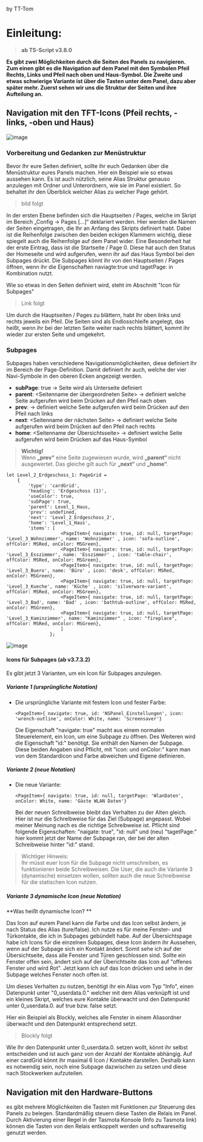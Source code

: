 by TT-Tom

# Einleitung:  

> **ab TS-Script v3.8.0**

**Es gibt zwei Möglichkeiten durch die Seiten des Panels zu navigieren. Zum einen gibt es die Navigation auf dem Panel mit den Symbolen Pfeil Rechts, Links und Pfeil nach oben und Haus-Symbol. Die Zweite und etwas schwierige Variante ist über die Tasten unter dem Panel, dazu aber später mehr. Zuerst sehen wir uns die Struktur der Seiten und ihre Aufteilung an.**  

## Navigation mit den TFT-Icons (Pfeil rechts, -links, -oben und Haus)  

![image](https://user-images.githubusercontent.com/102996011/210832636-750fee62-ec5f-455b-9be0-b73c70fb6eb8.png)  

### Vorbereitung und Gedanken zur Menüstruktur  

Bevor Ihr eure Seiten definiert, sollte ihr euch Gedanken über die Menüstruktur eures Panels machen. Hier ein Beispiel wie so etwas aussehen kann. Es ist auch nützlich, seine Alias Struktur genauso anzulegen mit Ordner und Unterordnern, wie sie im Panel existiert. So behaltet ihr den Überblick welcher Alias zu welcher Page gehört.

> bild folgt  

In der ersten Ebene befinden sich die Hauptseiten / Pages, welche im Skript im Bereich „Config -> Pages [...]“ deklariert werden. Hier werden die Namen der Seiten eingetragen, die Ihr an Anfang des Skripts definiert habt. Dabei ist die Reihenfolge zwischen den beiden eckigen Klammern wichtig, diese spiegelt auch die Reihenfolge auf dem Panel wider. Eine Besonderheit hat der erste Eintrag, dass ist die Startseite / Page 0. Diese hat auch den Status der Homeseite und wird aufgerufen, wenn ihr auf das Haus Symbol bei den Subpages drückt. Die Subpages könnt ihr von den Hauptseiten / Pages öffnen, wenn ihr die Eigenschaften naviagte:true und tagetPage: in Kombination nutzt.  

Wie so etwas in den Seiten definiert wird, steht im Abschnitt "Icon für Subpages"  

> Link folgt  

Um durch die Hauptseiten / Pages zu blättern, habt Ihr oben links und rechts jeweils ein Pfeil. Die Seiten sind als Endlosschleife angelegt, das heißt, wenn ihr bei der letzten Seite weiter nach rechts blättert, kommt ihr wieder zur ersten Seite und umgekehrt.

### Subpages  

Subpages haben verschiedene Navigationsmöglichkeiten, diese definiert Ihr im Bereich der Page-Definition. Damit definiert ihr auch, welche der vier Navi-Symbole in den oberen Ecken angezeigt werden.

* **subPage**: true -> Seite wird als Unterseite definiert
* **parent**: <Seitenname der übergeordneten Seite> -> definiert welche Seite aufgerufen wird beim Drücken auf den Pfeil nach oben
* **prev**: <Seitenname der vorhergehenden Seite> -> definiert welche Seite aufgerufen wird beim Drücken auf den Pfeil nach links
* **next**: <Seitenname der nächsten Seite> -> definiert welche Seite aufgerufen wird beim Drücken auf den Pfeil nach rechts
* **home**: <Seitenname der Übersichtsseite> -> definiert welche Seite aufgerufen wird beim Drücken auf das Haus-Symbol

> **Wichtig!**  
> Wenn **„prev“** eine Seite zugewiesen wurde, wird **„parent“** nicht ausgewertet. Das gleiche gilt auch für **„next“** und **„home“**. 
 
```
let Level_2_Erdgeschoss_1: PageGrid =
    {
        'type': 'cardGrid',
        'heading': 'Erdgeschoss (1)',
        'useColor': true,
        'subPage': true,
        'parent': Level_1_Haus,
        'prev': undefined,
        'next': 'Level_2_Erdgeschoss_2',
        'home': 'Level_1_Haus',
        'items': [
                    <PageItem>{ navigate: true, id: null, targetPage: 'Level_3_Wohnzimmer', name: 'Wohnzimmer' , icon: 'sofa-outline', offColor: MSRed, onColor: MSGreen},
                    <PageItem>{ navigate: true, id: null, targetPage: 'Level_3_Esszimmer', name: 'Esszimmer' , icon: 'table-chair', offColor: MSRed, onColor: MSGreen},
                    <PageItem>{ navigate: true, id: null, targetPage: 'Level_3_Buero', name: 'Büro' , icon: 'desk', offColor: MSRed, onColor: MSGreen},
                    <PageItem>{ navigate: true, id: null, targetPage: 'Level_3_Kueche', name: 'Küche' , icon: 'silverware-variant', offColor: MSRed, onColor: MSGreen},
                    <PageItem>{ navigate: true, id: null, targetPage: 'Level_3_Bad', name: 'Bad' , icon: 'bathtub-outline', offColor: MSRed, onColor: MSGreen},
                    <PageItem>{ navigate: true, id: null, targetPage: 'Level_3_Kaminzimmer', name: "Kaminzimmer" , icon: "fireplace", offColor: MSRed, onColor: MSGreen},
                    ]
                };
```  

![image](https://user-images.githubusercontent.com/102996011/210829375-90ab3d40-b3a4-4794-816d-dcc60f2e7271.png)


#### Icons für Subpages (ab v3.7.3.2)  

Es gibt jetzt 3 Varianten, um ein Icon für Subpages anzulegen.

##### Variante 1 (ursprüngliche Notation)  
* Die ursprüngliche Variante mit festem Icon und fester Farbe:
  ```
  <PageItem>{ navigate: true, id: 'NSPanel_Einstellungen', icon: 'wrench-outline', onColor: White, name: 'Screensaver'}  
  ```  
  Die Eigenschaft "navigate: true" macht aus einem normalen Steuerelement, ein Icon, um eine Subpage zu öffnen. Des Weiteren wird die Eigenschaft "id:" benötigt. Sie enthält den Namen der Subpage. Diese beiden Angaben sind Pflicht, mit "icon: und onColor:" kann man von dem Standardicon und Farbe abweichen und Eigene definieren.  

##### Variante 2 (neue Notation)  
* Die neue Variante:
  ```
  <PageItem>{ navigate: true, id: null, targetPage: 'WlanDaten', onColor: White, name: 'Gäste WLAN Daten'}
  ```
  Bei der neuen Schreibweise bleibt das Verhalten zu der Alten gleich. Hier ist nur die Schreibweise für das Ziel (Subpage) angepasst. Wobei meiner Meinung nach es die richtige Schreibweise ist. Pflicht sind folgende Eigenschaften: "naigate: true",  "id: null" und (neu) "tagetPage:" hier kommt jetzt der Name der Subpage ran, der bei der alten Schreibweise hinter "id:" stand.

> Wichtiger Hinweis:  
> Ihr müsst euer Icon für die Subpage nicht umschreiben, es funktionieren beide Schreibweisen. Die User, die auch die Variante 3 (dynamische) einsetzen wollen, sollten auch die neue Schreibweise für die statischen Icon nutzen.  

##### Variante 3 dynamische Icon (neue Notation)  

**Was heißt dynamische Icon? **  

Das Icon auf eurem Panel kann die Farbe und das Icon selbst ändern, je nach Status des Alias (ture/false).
Ich nutze es für meine Fenster- und Türkontakte, die ich in Subpages gebündelt habe. Auf der Übersichtspage habe ich Icons für die einzelnen Subpages, diese Icon ändern ihr Aussehen, wenn auf der Subpage sich ein Kontakt ändert. Somit sehe ich auf der Übersichtseite, dass alle Fenster und Türen geschlossen sind. Sollte ein Fenster offen sein, ändert sich auf der Überichtseite das Icon auf "offenes Fenster und wird Rot". Jetzt kann ich auf das Icon drücken und sehe in der Subpage welches Fenster noch offen ist.

Um dieses Verhalten zu nutzen, benötigt ihr ein Alias vom Typ "Info", einen Datenpunkt unter "0_userdata.0." welcher mit dem Alias verknüpft ist und ein kleines Skript, welches eure Kontakte überwacht und den Datenpunkt unter 0_userdata.0. auf true bzw. false setzt.

Hier ein Beispiel als Blockly, welches alle Fenster in einem Aliasordner überwacht und den Datenpunkt entsprechend setzt.

> Blockly folgt  

Wie Ihr den Datenpunkt unter 0_userdata.0. setzen wollt, könnt ihr selbst entscheiden und ist auch ganz von der Anzahl der Kontakte abhängig. Auf einer cardGrid könnt ihr maximal 6 Icon / Kontakte darstellen. Deshalb kann es notwendig sein, noch eine Subpage dazwischen zu setzen und diese nach Stockwerken aufzuteilen.

## Navigation mit den Hardware-Buttons  

es gibt mehrere Möglichkeiten die Tasten mit Funktionen zur Steuerung des Panels zu belegen. Standardmäßig steuern diese Tasten die Relais im Panel. Durch Aktivierung einer Regel in der Tasmota Konsole (Info zu Tasmota link) können die Tasten von den Relais entkoppelt werden und softwareseitig genutzt werden.



